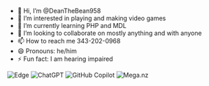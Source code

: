 - 👋 Hi, I’m @DeanTheBean958
- 👀 I’m interested in playing and making video games
- 🌱 I’m currently learning PHP and MDL
- 💞️ I’m looking to collaborate on mostly anything and with anyone
- 📫 How to reach me 343-202-0968
- 😄 Pronouns: he/him
- ⚡ Fun fact: I am hearing impaired

![Edge](https://img.shields.io/badge/Edge-0078D7?style=for-the-badge&logo=Microsoft-edge&logoColor=white)
![ChatGPT](https://img.shields.io/badge/chatGPT-74aa9c?style=for-the-badge&logo=openai&logoColor=white)
![GitHub Copilot](https://img.shields.io/badge/github_copilot-8957E5?style=for-the-badge&logo=github-copilot&logoColor=white)
	![Mega.nz](https://img.shields.io/badge/Mega-%23D90007.svg?style=for-the-badge&logo=Mega&logoColor=white)
<!---
DeanTheBean958/DeanTheBean958 is a ✨ special ✨ repository because its `README.md` (this file) appears on your GitHub profile.
You can click the Preview link to take a look at your changes.
--->
